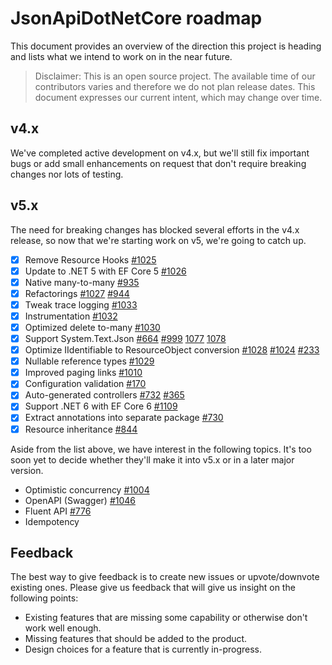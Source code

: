 # JsonApiDotNetCore roadmap

This document provides an overview of the direction this project is heading and lists what we intend to work on in the near future.

> Disclaimer: This is an open source project. The available time of our contributors varies and therefore we do not plan release dates. This document expresses our current intent, which may change over time.

## v4.x

We've completed active development on v4.x, but we'll still fix important bugs or add small enhancements on request that don't require breaking changes nor lots of testing.

## v5.x

The need for breaking changes has blocked several efforts in the v4.x release, so now that we're starting work on v5, we're going to catch up.

- [x] Remove Resource Hooks [#1025](https://github.com/json-api-dotnet/JsonApiDotNetCore/issues/1025)
- [x] Update to .NET 5 with EF Core 5 [#1026](https://github.com/json-api-dotnet/JsonApiDotNetCore/issues/1026)
- [x] Native many-to-many [#935](https://github.com/json-api-dotnet/JsonApiDotNetCore/issues/935)
- [x] Refactorings [#1027](https://github.com/json-api-dotnet/JsonApiDotNetCore/issues/1027) [#944](https://github.com/json-api-dotnet/JsonApiDotNetCore/issues/944)
- [x] Tweak trace logging [#1033](https://github.com/json-api-dotnet/JsonApiDotNetCore/issues/1033)
- [x] Instrumentation [#1032](https://github.com/json-api-dotnet/JsonApiDotNetCore/issues/1032)
- [x] Optimized delete to-many [#1030](https://github.com/json-api-dotnet/JsonApiDotNetCore/issues/1030)
- [x] Support System.Text.Json [#664](https://github.com/json-api-dotnet/JsonApiDotNetCore/issues/664) [#999](https://github.com/json-api-dotnet/JsonApiDotNetCore/issues/999) [1077](https://github.com/json-api-dotnet/JsonApiDotNetCore/issues/1077) [1078](https://github.com/json-api-dotnet/JsonApiDotNetCore/issues/1078)
- [x] Optimize IIdentifiable to ResourceObject conversion [#1028](https://github.com/json-api-dotnet/JsonApiDotNetCore/issues/1028) [#1024](https://github.com/json-api-dotnet/JsonApiDotNetCore/issues/1024) [#233](https://github.com/json-api-dotnet/JsonApiDotNetCore/issues/233)
- [x] Nullable reference types [#1029](https://github.com/json-api-dotnet/JsonApiDotNetCore/issues/1029)
- [x] Improved paging links [#1010](https://github.com/json-api-dotnet/JsonApiDotNetCore/issues/1010)
- [x] Configuration validation [#170](https://github.com/json-api-dotnet/JsonApiDotNetCore/issues/170)
- [x] Auto-generated controllers [#732](https://github.com/json-api-dotnet/JsonApiDotNetCore/issues/732) [#365](https://github.com/json-api-dotnet/JsonApiDotNetCore/issues/365)
- [x] Support .NET 6 with EF Core 6 [#1109](https://github.com/json-api-dotnet/JsonApiDotNetCore/issues/1109)
- [x] Extract annotations into separate package [#730](https://github.com/json-api-dotnet/JsonApiDotNetCore/issues/730)
- [x] Resource inheritance [#844](https://github.com/json-api-dotnet/JsonApiDotNetCore/issues/844)

Aside from the list above, we have interest in the following topics. It's too soon yet to decide whether they'll make it into v5.x or in a later major version.

- Optimistic concurrency [#1004](https://github.com/json-api-dotnet/JsonApiDotNetCore/issues/1004)
- OpenAPI (Swagger) [#1046](https://github.com/json-api-dotnet/JsonApiDotNetCore/issues/1046)
- Fluent API [#776](https://github.com/json-api-dotnet/JsonApiDotNetCore/issues/776)
- Idempotency

## Feedback

The best way to give feedback is to create new issues or upvote/downvote existing ones.
Please give us feedback that will give us insight on the following points:

* Existing features that are missing some capability or otherwise don't work well enough.
* Missing features that should be added to the product.
* Design choices for a feature that is currently in-progress.
